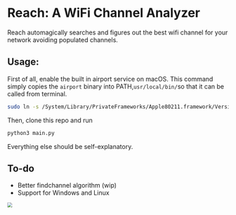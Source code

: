 # Reach: A WiFi Channel Analyzer

Reach automagically searches and figures out the best wifi channel for your network avoiding populated channels.

## Usage: 

First of all, enable the built in airport service on macOS. This command simply copies the `airport` binary into PATH,`usr/local/bin/`so that it can be called from terminal. 

```bash
sudo ln -s /System/Library/PrivateFrameworks/Apple80211.framework/Versions/Current/Resources/airport /usr/local/bin/airport
```

Then, clone this repo and run

```bash
python3 main.py
```

Everything else should be self-explanatory.

## To-do

- Better findchannel algorithm (wip)
- Support for Windows and Linux



<img src="https://i.imgur.com/xSTmoPz.png" style="zoom:67%;" />